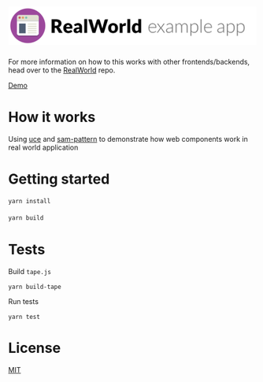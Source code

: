# ![RealWorld Example App](https://github.com/gothinkster/realworld-starter-kit/blob/master/logo.png)

For more information on how to this works with other frontends/backends, head over to the [RealWorld](https://github.com/gothinkster/realworld) repo.

[Demo](https://rw-ce.vercel.app/)

# How it works

Using [uce](https://github.com/WebReflection/uce) and [sam-pattern](https://www.npmjs.com/package/sam-pattern) to demonstrate how web components work in real world application

# Getting started

```bash
yarn install

yarn build
```

# Tests

Build `tape.js`
```
yarn build-tape
```

Run tests

```
yarn test
```

# License

[MIT](https://www.mit.edu/~amini/LICENSE.md)

